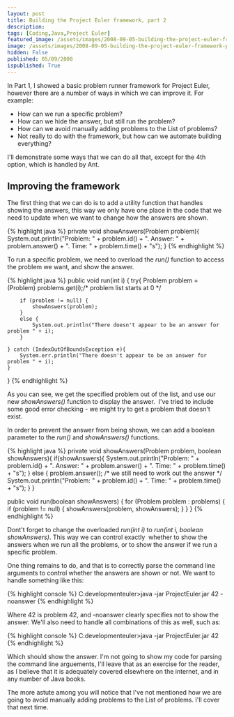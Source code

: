 ```yaml
---
layout: post
title: Building the Project Euler framework, part 2
description: 
tags: [Coding,Java,Project Euler]
featured_image: /assets/images/2008-09-05-building-the-project-euler-framework-part-2.webp
image: /assets/images/2008-09-05-building-the-project-euler-framework-part-2.webp
hidden: False
published: 05/09/2008
ispublished: True
---
```

In Part 1, I showed a basic problem runner framework for Project Euler, however there are a number of ways in which we can improve it. For example:
<ul>
	<li>How can we run a specific problem?</li>
	<li>How can we hide the answer, but still run the problem?</li>
	<li>How can we avoid manually adding problems to the List of problems?</li>
	<li>Not really to do with the framework, but how can we automate building everything?</li>
</ul>
I'll demonstrate some ways that we can do all that, except for the 4th option, which is handled by Ant.
<h2>Improving the framework</h2>
The first thing that we can do is to add a utility function that handles showing the answers, this way we only have one place in the code that we need to update when we want to change how the answers are shown.

{% highlight java %}
private void showAnswers(Problem problem){
	System.out.println("Problem: " + problem.id() + ". Answer: "
			+ problem.answer() + ". Time: " + problem.time() + "s");</pre>
}
{% endhighlight %}

To run a specific problem, we need to overload the <em>run()</em> function to access the problem we want, and show the answer.

{% highlight java %}
public void run(int i) {
	try{
		Problem problem = (Problem) problems.get(i);/* problem list starts at 0 */

		if (problem != null) {
			showAnswers(problem);
		}
		else {
			System.out.println("There doesn't appear to be an answer for problem " + i);
		}

	} catch (IndexOutOfBoundsException e){
		System.err.println("There doesn't appear to be an answer for problem " + i);
	}

}
{% endhighlight %}

As you can see, we get the specified problem out of the list, and use our new <em>showAnswers()</em> function to display the answer.  I've tried to include some good error checking - we might try to get a problem that doesn't exist.

In order to prevent the answer from being shown, we can add a boolean parameter to the <em>run()</em> and <em>showAnswers()</em> functions.

{% highlight java %}
private void showAnswers(Problem problem, boolean showAnswers){
	if(showAnswers){
		System.out.println("Problem: " + problem.id() + ". Answer: "
				+ problem.answer() + ". Time: " + problem.time() + "s");
		}
		else {
			problem.answer(); /* we still need to work out the answer */
			System.out.println("Problem: " + problem.id() + ". Time: " + problem.time() + "s");
		}
}

public void run(boolean showAnswers) {
	for (Problem problem : problems) {
		if (problem != null) {
			showAnswers(problem, showAnswers);
		}
	}
}
{% endhighlight %}

Dont't forget to change the overloaded <em>run(int i)</em> to <em>run(int i, boolean showAnswers)</em>. This way we can control exactly  whether to show the answers when we run all the problems, or to show the answer if we run a specific problem.

One thing remains to do, and that is to correctly parse the command line arguments to control whether the answers are shown or not. We want to handle something like this:

{% highlight console %}
C:developmenteuler&gt;java -jar ProjectEuler.jar 42 -noanswer
{% endhighlight %}

Where 42 is problem 42, and -noanswer clearly specifies not to show the answer. We'll also need to handle all combinations of this as well, such as:

{% highlight console %}
C:developmenteuler&gt;java -jar ProjectEuler.jar 42
{% endhighlight %}

Which should show the answer. I'm not going to show my code for parsing the command line arguements, I'll leave that as an exercise for the reader, as I believe that it is adequately covered elsewhere on the internet, and in any number of Java books.

The more astute among you will notice that I've not mentioned how we are going to avoid manually adding problems to the List of problems. I'll cover that next time.
